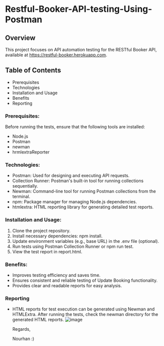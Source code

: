 # Restful-Booker-API-testing-Using-Postman
## Overview
This project focuses on API automation testing for the RESTful Booker API, available at https://restful-booker.herokuapp.com. 

## Table of Contents
* Prerequisites
* Technologies
* Installation and Usage
* Benefits
* Reporting

### Prerequisites:
Before running the tests, ensure that the following tools are installed:
* Node.js
* Postman
* newman
* hrmlextraReporter

### Technologies:
- Postman: Used for designing and executing API requests.
- Collection Runner: Postman's built-in tool for running collections sequentially.
- Newman: Command-line tool for running Postman collections from the terminal.
- npm: Package manager for managing Node.js dependencies.
- htmlextra: HTML reporting library for generating detailed test reports.

### Installation and Usage:
1. Clone the project repository.
2. Install necessary dependencies: npm install.
3. Update environment variables (e.g., base URL) in the .env file (optional).
4. Run tests using Postman Collection Runner or npm run test.
5. View the test report in report.html.

### Benefits:
- Improves testing efficiency and saves time.
- Ensures consistent and reliable testing of Update Booking functionality.
- Provides clear and readable reports for easy analysis.

### Reporting
* HTML reports for test execution can be generated using Newman and HTMLExtra. After running the tests, check the newman directory for the generated HTML reports.
![image](https://github.com/DAISY-BLOSSOM/Restful-Booker-API-testing-Using-Postman/assets/101879759/107e188e-541d-42b8-b98a-ac59bbffed06)

  Regards,
  
  Nourhan :)
